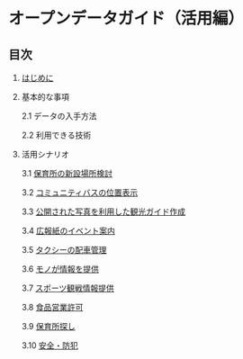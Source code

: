﻿# オープンデータガイド（活用編）

## 目次

1. [はじめに](intro.md)

2. 基本的な事項

    2.1 データの入手方法

    2.2 利用できる技術

3. 活用シナリオ

    3.1 [保育所の新設場所検討](senario-new-nursery.md)

    3.2 [コミュニティバスの位置表示](senario-community-bus.md)

    3.3 [公開された写真を利用した観光ガイド作成](senario-tourguide.md)

    3.4 [広報紙のイベント案内](senario-event.md)

    3.5 [タクシーの配車管理](senario-taxi.md)

    3.6 [モノが情報を提供](senario-iot.md)

    3.7 [スポーツ観戦情報提供](senario-sports.md)

    3.8 [食品営業許可](senario-food-permit.md)

    3.9 [保育所探し](senario-find-nursery.md)

    3.10 [安全・防犯](senario-security.md)


